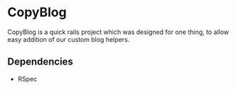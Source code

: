 CopyBlog
========

CopyBlog is a quick rails project which was designed for one thing, to allow easy addition of our custom blog helpers. 

Dependencies
------------

* RSpec
